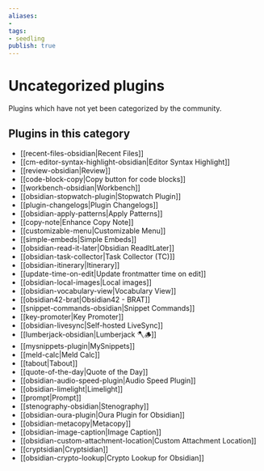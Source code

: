 ```yaml
---
aliases:
- 
tags: 
- seedling 
publish: true
---
```



# Uncategorized plugins

Plugins which have not yet been categorized by the community.

## Plugins in this category

- [[recent-files-obsidian|Recent Files]]
- [[cm-editor-syntax-highlight-obsidian|Editor Syntax Highlight]]
- [[review-obsidian|Review]]
- [[code-block-copy|Copy button for code blocks]]
- [[workbench-obsidian|Workbench]]
- [[obsidian-stopwatch-plugin|Stopwatch Plugin]]
- [[plugin-changelogs|Plugin Changelogs]]
- [[obsidian-apply-patterns|Apply Patterns]]
- [[copy-note|Enhance Copy Note]]
- [[customizable-menu|Customizable Menu]]
- [[simple-embeds|Simple Embeds]]
- [[obsidian-read-it-later|Obsidian ReadItLater]]
- [[obsidian-task-collector|Task Collector (TC)]]
- [[obsidian-itinerary|Itinerary]]
- [[update-time-on-edit|Update frontmatter time on edit]]
- [[obsidian-local-images|Local images]]
- [[obsidian-vocabulary-view|Vocabulary View]]
- [[obsidian42-brat|Obsidian42 - BRAT]]
- [[snippet-commands-obsidian|Snippet Commands]]
- [[key-promoter|Key Promoter]]
- [[obsidian-livesync|Self-hosted LiveSync]]
- [[lumberjack-obsidian|Lumberjack 🪓🪵]]
- [[mysnippets-plugin|MySnippets]]
- [[meld-calc|Meld Calc]]
- [[tabout|Tabout]]
- [[quote-of-the-day|Quote of the Day]]
- [[obsidian-audio-speed-plugin|Audio Speed Plugin]]
- [[obsidian-limelight|Limelight]]
- [[prompt|Prompt]]
- [[stenography-obsidian|Stenography]]
- [[obsidian-oura-plugin|Oura Plugin for Obsidian]]
- [[obsidian-metacopy|Metacopy]]
- [[obsidian-image-caption|Image Caption]]
- [[obsidian-custom-attachment-location|Custom Attachment Location]]
- [[cryptsidian|Cryptsidian]]
- [[obsidian-crypto-lookup|Crypto Lookup for Obsidian]]

